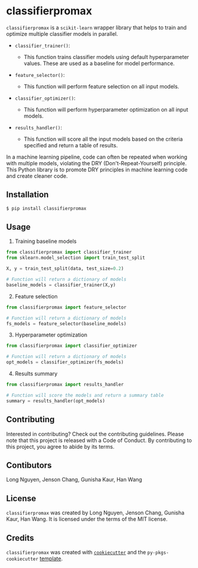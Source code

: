 # classifierpromax

`classifierpromax` is a `scikit-learn` wrapper library that helps to train and optimize multiple classifier models in parallel. 

- `classifier_trainer()`:
    - This function trains classifier models using default hyperparameter values. These are used as a baseline for model performance. 

- `feature_selector()`:
    - This function will perform feature selection on all input models. 

- `classifier_optimizer()`:
    - This function will perform hyperparameter optimization on all input models. 

- `results_handler()`:
    - This function will score all the input models based on the criteria specified and return a table of results. 

In a machine learning pipeline, code can often be repeated when working with multiple models, violating the DRY (Don't-Repeat-Yourself) principle. This Python library is to promote DRY principles in machine learning code and create cleaner code. 

## Installation

```bash
$ pip install classifierpromax
```

## Usage

1. Training baseline models
```python
from classifierpromax import classifier_trainer
from sklearn.model_selection import train_test_split

X, y = train_test_split(data, test_size=0.2)

# Function will return a dictionary of models
baseline_models = classifier_trainer(X,y)
```
2. Feature selection
```python
from classifierpromax import feature_selector

# Function will return a dictionary of models
fs_models = feature_selector(baseline_models)
```
3. Hyperparameter optimization
```python
from classifierpromax import classifier_optimizer

# Function will return a dictionary of models
opt_models = classifier_optimizer(fs_models)
```
4. Results summary
```python
from classifierpromax import results_handler

# Function will score the models and return a summary table
summary = results_handler(opt_models)
```

## Contributing

Interested in contributing? Check out the contributing guidelines. Please note that this project is released with a Code of Conduct. By contributing to this project, you agree to abide by its terms.

## Contibutors

Long Nguyen, Jenson Chang, Gunisha Kaur, Han Wang

## License

`classifierpromax` was created by Long Nguyen, Jenson Chang, Gunisha Kaur, Han Wang. It is licensed under the terms of the MIT license.

## Credits

`classifierpromax` was created with [`cookiecutter`](https://cookiecutter.readthedocs.io/en/latest/) and the `py-pkgs-cookiecutter` [template](https://github.com/py-pkgs/py-pkgs-cookiecutter).
